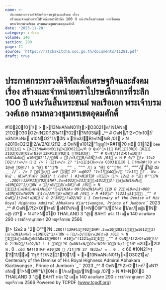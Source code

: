 ```yaml
---
name: >-
  ประกาศกระทรวงดิจิทัลเพื่อเศรษฐกิจและสังคม เรื่อง
  สร้างและจำหน่ายตราไปรษณียากรที่ระลึก 100 ปี แห่งวันสิ้นพระชนม์ พลเรือเอก
  พระเจ้าบรมวงศ์เธอ กรมหลวงชุมพรเขตอุดมศักดิ์
date: '2023-11-20'
category: ง พิเศษ
volume: 140
section: 290
page: 11
source: 'https://ratchakitcha.soc.go.th/documents/11281.pdf'
draft: true
---
```


# ประกาศกระทรวงดิจิทัลเพื่อเศรษฐกิจและสังคม เรื่อง สร้างและจำหน่ายตราไปรษณียากรที่ระลึก 100 ปี แห่งวันสิ้นพระชนม์ พลเรือเอก พระเจ้าบรมวงศ์เธอ กรมหลวงชุมพรเขตอุดมศักดิ์

#1020101/ > >13NพANอN011ฐ>O3021ค/ N1ANอ 21O2O30O2ห!N20!12R#11?021?N103@ _^^ #ี OหN/1!2>O!พ10!/์ พ3N1AอNอ พ10NO2"1//0์N อ 1/ห3/B/พ1N!อB /01 > N อ2010อO2!2!2/ค/2/Q!/2!12 _d OหNพ1012"1ญญ1!>R#11?0์ พB 0112 `bee 101/ > >13NพANอN011ฐ>O3021ค/R O QหO"1>11 R#11?0์R0 O21 21O2O30O2ห!N20!12R#11?021 ?N103@ _^^ #ี OหN/1!2>O!พ10!/์ พ3N1AอNอ พ10NO2"1//0์N อ 1/ห3/B/พ1N!อB /01 > N P 0/? !> 12ค2 O2!/!พ>/พ์ !2 /> ? 21พ>/พ์ 2? "1>11$COพ>/พ์ O303110 1 !NอR#!?O ช!> 1@ค@ O@!/! a "@ O""?N _ _^^ , ^^^ / a "@ O""?N ` _^^ , ^^^ / !@ a` x __ // . /> ? @1>/์ ล>P 1@ี่ 2? หล@02? "1>1?$AO>/์ "1>1? ? . Nค . Nอ2 . NคP!Pล0? O@? ( /ห@ช! ) #1>N0ไ0 ล?1> !> 12ค2 a "2 O""?N _ .20Q!!12R#11?021N#็!.2พพ1022>2311์พ10122! อพ3N1AอNอ พ10NO2"1//0์N อ 1/ห3/B/พ1N!อB /01 > N 13อพ10อค์Nค1ANอO""ห21N1Aอ 00!20พ3N1AอP 0 O 21พ10อ>21>000 พ10NO2พ?N02N อ1/ห/AN!B/พ1N!อB /01 > N #10อ" !1221ญ311์ _^^ #ี OหN/1!2>O!พ10!/์/ O 2!3N2/?คO2/N2 ì î Centenary of the Demise of His Royal Highness Admiral Abhakara Kiartiwongse, Prince of Jumborn `_`` 2023 _^^ #ี OหN/?!2>O!1>ช!/์ ลN1?อNอ 1>NO@"1//0์N อ 1/หล/ช@/1N!อ@ /0? > N #1>N0ไ0 THAILAND 3 "@ BAHT หน้า 11 เลม 140 ตอนพิเศษ 290 ง ราชกิจจานุเบกษา 20 พฤศจิกายน 2566

!> 12ค2 a "2 O""?N ` .20Q!!12R#11?021N#็!.2พพ10202311์พ10122! อพ3N1AอNอ พ10NO2"1//0์N อ 1/ห3/B/พ1N!อB /01 > N 13อพ10อค์N2AOอ12#0O!! #10อ"!1221ญ311์ _^^ #ี OหN/1!2>O!พ10!/์/ O 2!3N2/?คO2/N2 ì î 1O!?O QหON1>N/O2ห!N20!1OO!N/1!?N `^ พ20>20! พ . 0 . `cdd N#็!!O!R# #1020  /1!?N 27 !B32ค/ พ . 0 . `c 66 #10N21>ฐ 1!11/อ 11ฐ/!!1?/N221101/ > >13NพANอN011ฐ>O3021ค/ Centenary of the Demise of His Royal Highness Admiral Abhakara Kiartiwongse , Prince of Jumborn `_`` 2023 _^^ #ี OหN/?!2>O!1>ช!/์ ลN1?อNอ 1>NO@"1//0์N อ 1/หล/ช@/1N!อ@ /0? > N #1>N0ไ0 THAILAND 3 "@ BAHT หน้า 12 เลม 140 ตอนพิเศษ 290 ง ราชกิจจานุเบกษา 20 พฤศจิกายน 2566 Powered by TCPDF (www.tcpdf.org)
